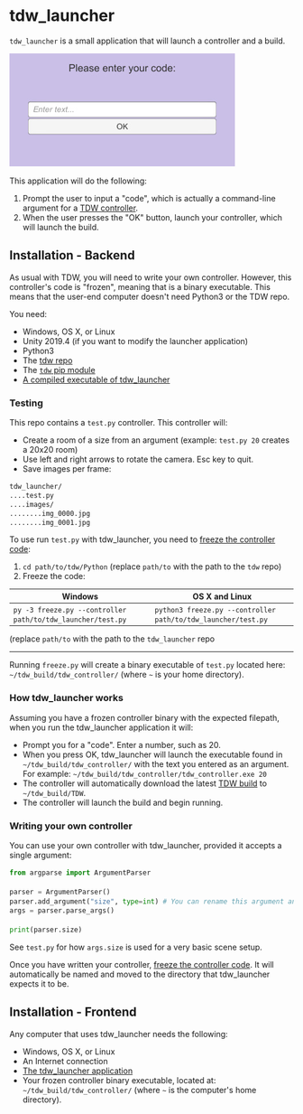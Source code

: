 # tdw_launcher

`tdw_launcher` is a small application that will launch a controller and a build.

![](tdw_launcher.jpg)

This application will do the following:

1. Prompt the user to input a "code", which is actually a command-line argument for a [TDW controller](https://github.com/threedworld-mit/tdw/blob/master/Documentation/getting_started.md#the-controller).
2. When the user presses the "OK" button, launch your controller, which will launch the build.

## Installation - Backend

As usual with TDW, you will need to write your own controller. However, this controller's code is "frozen", meaning that is a binary executable. This means that the user-end computer doesn't need Python3 or the TDW repo.

You need:

- Windows, OS X, or Linux
- Unity 2019.4 (if you want to modify the launcher application)
- Python3
- The [tdw repo](https://github.com/threedworld-mit/tdw)
- The [`tdw` pip module](https://github.com/threedworld-mit/tdw/blob/master/Documentation/getting_started.md#installation)
- [A compiled executable of tdw_launcher](https://github.com/alters-mit/tdw_launcher/releases/latest)

### Testing

This repo contains a `test.py` controller. This controller will:

- Create a room of a size from an argument (example: `test.py 20` creates a 20x20 room)
- Use left and right arrows to rotate the camera. Esc key to quit.
- Save images per frame:

```
tdw_launcher/
....test.py
....images/
........img_0000.jpg
........img_0001.jpg
```

To use run `test.py` with tdw_launcher, you need to [freeze the controller code](https://github.com/threedworld-mit/tdw/blob/master/Documentation/misc_frontend/freeze.md):

1. `cd path/to/tdw/Python` (replace `path/to` with the path to the `tdw` repo)
2. Freeze the code:

| Windows                                                     | OS X and Linux                                               |
| ----------------------------------------------------------- | ------------------------------------------------------------ |
| `py -3 freeze.py --controller path/to/tdw_launcher/test.py` | `python3 freeze.py --controller path/to/tdw_launcher/test.py` |

(replace `path/to` with the path to the `tdw_launcher` repo

***

Running `freeze.py` will create a binary executable of `test.py` located here: `~/tdw_build/tdw_controller/` (where `~` is your home directory). 

### How tdw_launcher works

Assuming you have a frozen controller binary with the expected filepath, when you run the tdw_launcher application it will:

- Prompt you for a "code". Enter a number, such as 20.
- When you press OK, tdw_launcher will launch the executable found in `~/tdw_build/tdw_controller/` with the text you entered as an argument. For  example: `~/tdw_build/tdw_controller/tdw_controller.exe 20`
- The controller will automatically download the latest [TDW build](https://github.com/threedworld-mit/tdw/blob/master/Documentation/getting_started.md#the-build) to `~/tdw_build/TDW`.
- The controller will launch the build and begin running.

### Writing your own controller

You can use your own controller with tdw_launcher, provided it accepts a single argument:

```python
from argparse import ArgumentParser

parser = ArgumentParser()
parser.add_argument("size", type=int) # You can rename this argument and change its type if needed.
args = parser.parse_args()

print(parser.size)
```

See `test.py` for how `args.size` is used for a very basic scene setup.

Once you have written your controller, [freeze the controller code](https://github.com/threedworld-mit/tdw/blob/master/Documentation/misc_frontend/freeze.md). It will automatically be named and moved to the directory that tdw_launcher expects it to be.

## Installation - Frontend

Any computer that uses tdw_launcher needs the following:

- Windows, OS X, or Linux
- An Internet connection
- [The tdw_launcher application](https://github.com/alters-mit/tdw_launcher/releases/latest)
- Your frozen controller binary executable, located at: `~/tdw_build/tdw_controller/` (where `~` is the computer's home directory). 